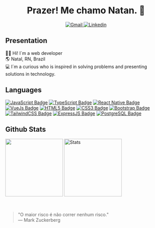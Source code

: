 <h1 align="center">Prazer! Me chamo Natan. 👋</h1>

<div align="center">
  <a href="mailto:natanbastosdemorais7@gmail.com" target="_blank">
    <img src="https://img.shields.io/badge/Gmail-rgb(10, 15, 11)?style=for-the-badge&logo=gmail&logoColor=abd200" alt="Gmail" /> 
  </a>
  <a href="https://www.linkedin.com/in/natan-bastos-454062262/" target="_blank">
    <img src="https://img.shields.io/badge/LinkedIn-rgb(10, 15, 11)?style=for-the-badge&logo=linkedin&logoColor=abd200"alt="Linkedin" />
  </a>
</div>

## Presentation

👨‍💻 Hi! I´m a web developer
<br>
🌎 Natal, RN, Brazil
<br>
💻 I´m a curious who is inspired in solving problems and presenting solutions in technology. 


## Languages

[![JavaScript Badge](https://img.shields.io/badge/-Javascript-0A0F0B?textColor=white&logo=javascript&logoColor=68b587&style=for-the-badge)](https://img.shields.io/badge/-Javascript-yellow?textColor=white&logo=javascript&logoColor=white&style=for-the-badge)
[![TypeScript Badge](https://img.shields.io/badge/-typescript-0A0F0B?textColor=white&logo=typescript&logoColor=68b587&style=for-the-badge)](https://img.shields.io/badge/-typescript-blue?textColor=white&logo=typescript&logoColor=white&style=for-the-badge)
[![React Native Badge](https://img.shields.io/badge/-React%20Native-0A0F0B?logo=react&logoColor=68b587&style=for-the-badge)](https://img.shields.io/badge/-React%20Native-00ECFF?logo=react&logoColor=white&style=for-the-badge)
[![VueJs Badge](https://img.shields.io/badge/-Vue.js-0A0F0B?logo=vue.js&logoColor=68b587&style=for-the-badge)](https://img.shields.io/badge/-Vue.js-42B883?logo=vue.js&logoColor=white&style=for-the-badge)
[![HTML5 Badge](https://img.shields.io/badge/-HTML5-0A0F0B?logo=html5&logoColor=68b587&style=for-the-badge)](https://img.shields.io/badge/-HTML5-orange?logo=html5&logoColor=white&style=for-the-badge)
[![CSS3 Badge](https://img.shields.io/badge/-CSS3-0A0F0B?logo=css3&logoColor=68b587&style=for-the-badge)](https://img.shields.io/badge/-CSS3-5188FE?logo=css3&logoColor=white&style=for-the-badge)
[![Bootstrap Badge](https://img.shields.io/badge/-Bootstrap-0A0F0B?logo=bootstrap&logoColor=68b587&style=for-the-badge)](https://img.shields.io/badge/-Bootstrap-7952B3?logo=bootstrap&logoColor=white&style=for-the-badge)
[![TailwindCSS Badge](https://img.shields.io/badge/-TailwindCSS-0A0F0B?logo=tailwindcss&logoColor=68b587&style=for-the-badge)](https://img.shields.io/badge/-TailwindCSS-38B2AC?logo=tailwindcss&logoColor=white&style=for-the-badge)
[![ExpressJS Badge](https://img.shields.io/badge/-Express.js-0A0F0B?logo=express&logoColor=68b587&style=for-the-badge)](https://img.shields.io/badge/-Express.js-000000?logo=express&logoColor=white&style=for-the-badge)
[![PostgreSQL Badge](https://img.shields.io/badge/-PostgreSQL-0A0F0B?logo=postgresql&logoColor=68b587&style=for-the-badge)](https://img.shields.io/badge/-PostgreSQL-336791?logo=postgresql&logoColor=white&style=for-the-badge)


## Github Stats

<p align="left">
  <img height="180em" src="https://github-readme-stats.vercel.app/api/top-langs/?username=natanmorais23&layout=compact&theme=merko" "Top Languages"/>
  <img height="180em" src="https://github-readme-stats.vercel.app/api?username=natanmorais23&show_icons=true&theme=merko" alt="Stats"/>
</p>

<br>

> "O maior risco é não correr nenhum risco."  
> — Mark Zuckerberg

